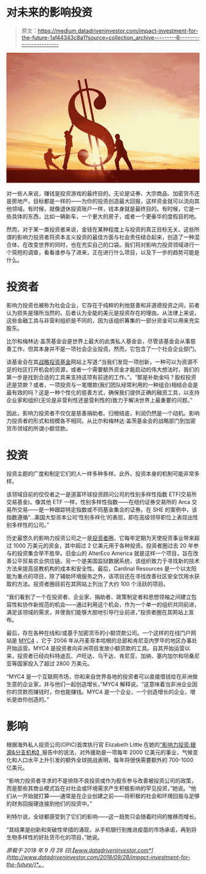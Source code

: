 # 对未来的影响投资

> 原文：<https://medium.datadriveninvestor.com/impact-investment-for-the-future-1af44343c8a1?source=collection_archive---------6----------------------->

![](img/51ba275980b40f02b488e299beae7113.png)

对一些人来说，赚钱是投资游戏的最终目的。无论是证券、大宗商品、加密货币还是房地产，目标都是一样的——为你的投资创造最大回报，这样资金就可以流向其他领域。有时候，就像退休投资账户一样，钱本身就是最终目的。有时候，它是一些具体的东西，比如一辆新车，一个更大的房子，或者一个更豪华的度假目的地。

然而，对于某一类投资者来说，金钱在某种程度上与投资的真正目标无关。这些所谓的影响力投资者将资本主义投资的最佳方面与社会责任结合起来，创造了一种混合体，在改变世界的同时，也在充实自己的口袋。我们将对影响力投资领域进行一个简短的调查，看看谁参与了进来，正在进行什么项目，以及下一步的趋势可能是什么。

# 投资者

影响力投资也被称为社会企业，它存在于纯粹的利他慈善和非道德投资之间，前者认为损失是理所当然的，后者认为全能的美元是投资存在的理由。从法律上来说，这些金融工具与非营利组织是不同的，因为该组织筹集的一部分资金可以用来充实股东。

比尔和梅林达·盖茨基金会是世界上最大的此类私人基金会，尽管该基金会从事慈善工作，但其本身并不是一项社会企业投资。然而，它包含了一个社会企业部门。

该基金会在其[战略投资基金](https://sif.gatesfoundation.org/our-strategy/)网站上写道:“当我们发现一项创新，一种可以为资源不足的社区打开机会的资源，或者一个需要额外资金才能启动的伟大想法时，我们的第一步是找到合适的工具来支持这项有前途的工作。”。“那是补助金吗？股权投资还是贷款？或者，一项投资与一笔赠款(我们团队经常利用的一种组合)相结合会是最有效的吗？这是一种个性化的慈善方式，确保我们提供正确的融资工具，以支持企业家和组织(无论是非营利性还是营利性的)致力于解决世界上最重要的问题。”

因此，影响力投资者不仅仅是慈善捐助者。归根结底，利润仍然是一个动机。影响力投资者的形式和规模各不相同，从比尔和梅林达·盖茨基金会的战略部门到加密货币领域的所谓小额贷款。

# 投资

投资主题的广度和制定它们的人一样多种多样。此外，投资本身的机制可能非常多样。

该领域目前的佼佼者之一是道富环球投资顾问公司的性别多样性指数 ETF(交易所交易基金)。像其他 ETF 一样，性别多样性指数——在纽约证券交易所的 Arca 交易所交易——是一种跟踪特定指数或不同基金集合的证券。在 SHE 的案例中，该指数遵循“…美国大型资本公司‘性别多样化’的表现，即在高级领导职位上表现出性别多样性的公司。”

历史最悠久的影响力投资公司之一是[投资者圈](https://www.investorscircle.net/)，它每年定期为天使投资事业带来超过 1000 万美元的资金，其中超过 2 亿美元用于各种投资。投资者圈过去 20 年参与的投资集合举不胜举。旧金山的 AlterEco America 就是这样一个项目，旨在改善公平贸易农业供应链。另一个是美国监狱数据系统，该组织致力于寻找新的技术方法来提高惩教机构的成本和安全性。最后，Cardinal Resources 是一个以太阳能为重点的项目，除了辅助环境服务之外，该项目还在寻找改善社区安全饮用水获取的方法。投资者圈目前在其网站上列出了大约 100 个活跃的项目。

“我们看到了一个在投资者、企业家、捐助者、政策制定者和思想领袖之间建立包容性和协作新规范的机会——通过利用这个机会，作为一个单一的组织共同前进，满足该领域的需求，并使我们能够大胆地引导行业前进，”投资者圈在其网站上宣布。

最后，存在各种在线和/或基于加密货币的小额贷款公司。一个这样的在线门户网站是 [MYC4](http://www.myc4.com/) ，它于 2006 年从丹麦哥本哈根的总部和肯尼亚内罗毕的地区办事处开始运营。MYC4 是投资者向非洲项目发放小额贷款的工具。自其开始运营以来，投资者已经向科特迪瓦、卢旺达、乌干达、肯尼亚、加纳、塞内加尔和坦桑尼亚等国家投入了超过 2800 万美元。

“MYC4 是一个互联网市场，你和来自世界各地的投资者可以直接借钱给在非洲做生意的企业家，并与他们一起创造增长，”MYC4 解释说。“这意味着当非洲企业因你的贷款而赚钱时，你也能赚钱。MYC4 是一个企业，一个创造增长的企业，增长是由你创造的。”

# 影响

根据海外私人投资公司(OPIC)首席执行官 Elizabeth Little 在她的[“影响力投资:根源&分支机构】](https://www.mitpressjournals.org/doi/pdf/10.1162/INOV_a_00078)报告中的说法，对外援助是一项每年 2000 亿美元的事业，气候变化和人口水平上升引发的额外全球挑战表明，每年将很快需要额外的 700-1000 亿美元。

“影响力投资者寻求的不是排除不良投资或作为股东参与改善被投资公司的政策，而是那些其商业模式旨在对社会或环境需求产生积极影响的罕见投资，”她说。“他们从一开始就打算——通常是在企业创建之前——将积极的社会和环境回报与足够的财务回报硬连接到他们的投资中。”

利特尔说，全球都感受到了它们的影响——这一趋势只会随着时间的推移而增长。

“其结果是创新和突破性举措的涌现，从手机银行到推进疫苗的市场承诺，再到将生物多样性的好处货币化的项目，”她说。

*原载于 2018 年 9 月 28 日*[*【www.datadriveninvestor.com*](http://www.datadriveninvestor.com/2018/09/28/impact-investment-for-the-future/)*。*